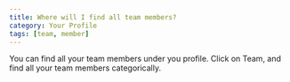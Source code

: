 ```yaml
---
title: Where will I find all team members?
category: Your Profile
tags: [team, member]
---
```

You can find all your team members under you profile. Click on Team, and find all your team members categorically.
 
